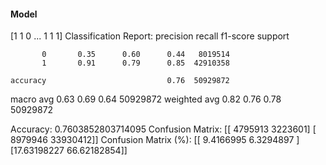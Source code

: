 #### Model
[1 1 0 ... 1 1 1]
Classification Report:
              precision    recall  f1-score   support

           0       0.35      0.60      0.44   8019514
           1       0.91      0.79      0.85  42910358

    accuracy                           0.76  50929872
   macro avg       0.63      0.69      0.64  50929872
weighted avg       0.82      0.76      0.78  50929872

Accuracy: 0.7603852803714095
Confusion Matrix:
[[ 4795913  3223601]
 [ 8979946 33930412]]
Confusion Matrix (%):
[[ 9.4166995   6.3294897 ]
 [17.63198227 66.62182854]]

